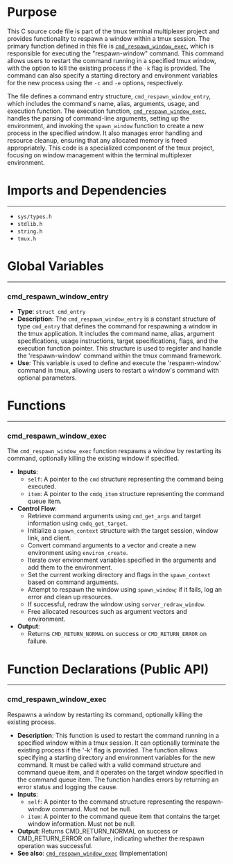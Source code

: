 # Purpose
This C source code file is part of the tmux terminal multiplexer project and provides functionality to respawn a window within a tmux session. The primary function defined in this file is [`cmd_respawn_window_exec`](#cmd_respawn_window_exec), which is responsible for executing the "respawn-window" command. This command allows users to restart the command running in a specified tmux window, with the option to kill the existing process if the `-k` flag is provided. The command can also specify a starting directory and environment variables for the new process using the `-c` and `-e` options, respectively.

The file defines a command entry structure, `cmd_respawn_window_entry`, which includes the command's name, alias, arguments, usage, and execution function. The execution function, [`cmd_respawn_window_exec`](#cmd_respawn_window_exec), handles the parsing of command-line arguments, setting up the environment, and invoking the `spawn_window` function to create a new process in the specified window. It also manages error handling and resource cleanup, ensuring that any allocated memory is freed appropriately. This code is a specialized component of the tmux project, focusing on window management within the terminal multiplexer environment.
# Imports and Dependencies

---
- `sys/types.h`
- `stdlib.h`
- `string.h`
- `tmux.h`


# Global Variables

---
### cmd_respawn_window_entry
- **Type**: `struct cmd_entry`
- **Description**: The `cmd_respawn_window_entry` is a constant structure of type `cmd_entry` that defines the command for respawning a window in the tmux application. It includes the command name, alias, argument specifications, usage instructions, target specifications, flags, and the execution function pointer. This structure is used to register and handle the 'respawn-window' command within the tmux command framework.
- **Use**: This variable is used to define and execute the 'respawn-window' command in tmux, allowing users to restart a window's command with optional parameters.


# Functions

---
### cmd_respawn_window_exec<!-- {{#callable:cmd_respawn_window_exec}} -->
The `cmd_respawn_window_exec` function respawns a window by restarting its command, optionally killing the existing window if specified.
- **Inputs**:
    - `self`: A pointer to the `cmd` structure representing the command being executed.
    - `item`: A pointer to the `cmdq_item` structure representing the command queue item.
- **Control Flow**:
    - Retrieve command arguments using `cmd_get_args` and target information using `cmdq_get_target`.
    - Initialize a `spawn_context` structure with the target session, window link, and client.
    - Convert command arguments to a vector and create a new environment using `environ_create`.
    - Iterate over environment variables specified in the arguments and add them to the environment.
    - Set the current working directory and flags in the `spawn_context` based on command arguments.
    - Attempt to respawn the window using `spawn_window`; if it fails, log an error and clean up resources.
    - If successful, redraw the window using `server_redraw_window`.
    - Free allocated resources such as argument vectors and environment.
- **Output**:
    - Returns `CMD_RETURN_NORMAL` on success or `CMD_RETURN_ERROR` on failure.


# Function Declarations (Public API)

---
### cmd_respawn_window_exec<!-- {{#callable_declaration:cmd_respawn_window_exec}} -->
Respawns a window by restarting its command, optionally killing the existing process.
- **Description**: This function is used to restart the command running in a specified window within a tmux session. It can optionally terminate the existing process if the '-k' flag is provided. The function allows specifying a starting directory and environment variables for the new command. It must be called with a valid command structure and command queue item, and it operates on the target window specified in the command queue item. The function handles errors by returning an error status and logging the cause.
- **Inputs**:
    - `self`: A pointer to the command structure representing the respawn-window command. Must not be null.
    - `item`: A pointer to the command queue item that contains the target window information. Must not be null.
- **Output**: Returns CMD_RETURN_NORMAL on success or CMD_RETURN_ERROR on failure, indicating whether the respawn operation was successful.
- **See also**: [`cmd_respawn_window_exec`](#cmd_respawn_window_exec)  (Implementation)


